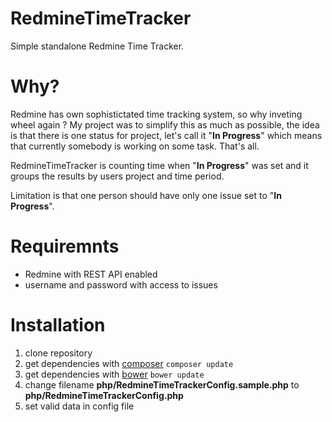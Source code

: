 # RedmineTimeTracker
Simple standalone Redmine Time Tracker.

# Why?
Redmine has own sophistictated time tracking system, so why inveting wheel again ?
My project was to simplify this as much as possible, the idea is that there is one
status for project, let's call it "**In Progress**" which means that currently somebody
is working on some task. That's all.

RedmineTimeTracker is counting time when "**In Progress**" was set and it groups the results
by users project and time period.

Limitation is that one person should have only one issue set to "**In Progress**". 

# Requiremnts 

 - Redmine with REST API enabled
 - username and password with access to issues 

# Installation

 1. clone repository
 2. get dependencies with [composer](https://getcomposer.org/) `composer update`
 3. get dependencies with [bower](http://bower.io/) `bower update`
 4. change filename **php/RedmineTimeTrackerConfig.sample.php** to **php/RedmineTimeTrackerConfig.php**
 5. set valid data in config file